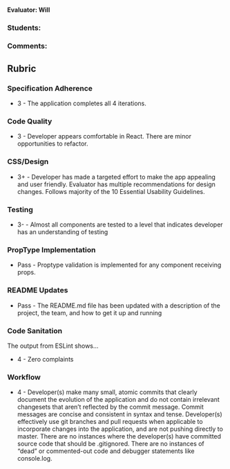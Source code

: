 #### Evaluator: Will
### Students:
### Comments:

## Rubric

### Specification Adherence

* 3 - The application completes all 4 iterations.

### Code Quality

* 3 - Developer appears comfortable in React. There are minor opportunities to refactor.

### CSS/Design

* 3+ - Developer has made a targeted effort to make the app appealing and user friendly. Evaluator has multiple recommendations for design changes. Follows majority of the 10 Essential Usability Guidelines.

### Testing

* 3- - Almost all components are tested to a level that indicates developer has an understanding of testing

### PropType Implementation

* Pass - Proptype validation is implemented for any component receiving props.

### README Updates

* Pass - The README.md file has been updated with a description of the project, the team, and how to get it up and
  running

### Code Sanitation

The output from ESLint shows…

* 4 - Zero complaints

### Workflow

* 4 - Developer(s) make many small, atomic commits that clearly document the evolution of the application and do not contain irrelevant changesets that aren’t reflected by the commit message. Commit messages are concise and consistent in syntax and tense. Developer(s) effectively use git branches and pull requests when applicable to incorporate changes into the application, and are not pushing directly to master. There are no instances where the developer(s) have committed source code that should be .gitignored. There are no instances of “dead” or commented-out code and debugger statements like console.log.
